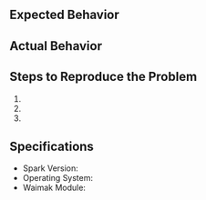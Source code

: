 ## Expected Behavior


## Actual Behavior


## Steps to Reproduce the Problem

  1.
  2.
  3.

## Specifications

  - Spark Version:
  - Operating System:
  - Waimak Module:
